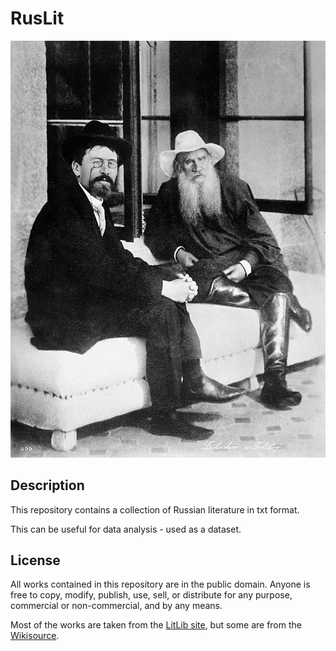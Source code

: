 # RusLit

![Chekhov and Tolstoy, 1901](Tolstoy_and_Chekhov_1901.jpg)

## Description

This repository contains a collection of Russian literature in txt format. 

This can be useful for data analysis - used as a dataset.

## License

All works contained in this repository are in the public domain. Anyone is free to copy, modify, publish, use, sell, or distribute for any purpose, commercial or non-commercial, and by any means.

Most of the works are taken from the [LitLib site](https://www.litlib.net/), but some are from the [Wikisource](https://en.wikisource.org/wiki/Main_Page).
